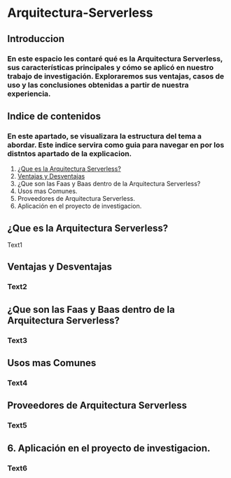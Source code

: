 # Arquitectura-Serverless

## Introduccion
### En este espacio les contaré qué es la Arquitectura Serverless, sus características principales y cómo se aplicó en nuestro trabajo de investigación. Exploraremos sus ventajas, casos de uso y las conclusiones obtenidas a partir de nuestra experiencia.

## Indice de contenidos
### En este apartado, se visualizara la estructura del tema a abordar. Este indice servira como guia para navegar en por los distntos apartado de la explicacion.

1. [¿Que es la Arquitectura Serverless?](#¿Que-es-la-Arquitectura-Serverless?) 
2. [Ventajas y Desventajas](#Ventajas-y-Desventajas) 
3. ¿Que son las Faas y Baas dentro de la Arquitectura Serverless?
4. Usos mas Comunes.
5. Proveedores de Arquitectura Serverless.
6. Aplicación en el proyecto de investigacion.

## ¿Que es la Arquitectura Serverless?
Text1
## Ventajas y Desventajas
### Text2
## ¿Que son las Faas y Baas dentro de la Arquitectura Serverless?
### Text3
## Usos mas Comunes
### Text4
## Proveedores de Arquitectura Serverless 
### Text5
## 6. Aplicación en el proyecto de investigacion.
### Text6

